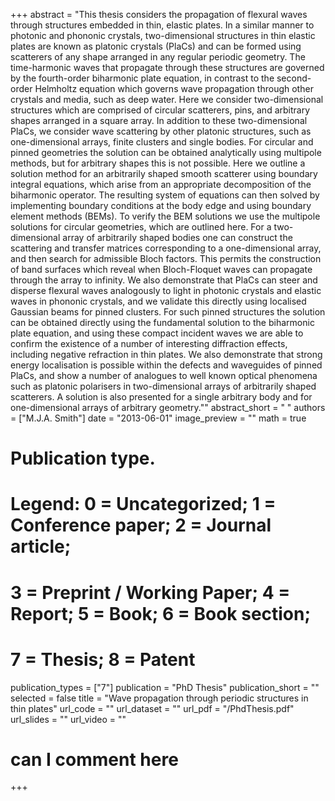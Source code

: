 +++
abstract = "This thesis considers the propagation of flexural waves through structures embedded in thin,
elastic plates. In a similar manner to photonic and phononic crystals, two-dimensional structures
in thin elastic plates are known as platonic crystals (PlaCs) and can be formed using scatterers
of any shape arranged in any regular periodic geometry. The time-harmonic waves that propagate
through these structures are governed by the fourth-order biharmonic plate equation, in
contrast to the second-order Helmholtz equation which governs wave propagation through other
crystals and media, such as deep water. Here we consider two-dimensional structures which
are comprised of circular scatterers, pins, and arbitrary shapes arranged in a square array. In
addition to these two-dimensional PlaCs, we consider wave scattering by other platonic structures,
such as one-dimensional arrays, finite clusters and single bodies. For circular and pinned
geometries the solution can be obtained analytically using multipole methods, but for arbitrary
shapes this is not possible. Here we outline a solution method for an arbitrarily shaped smooth
scatterer using boundary integral equations, which arise from an appropriate decomposition of
the biharmonic operator. The resulting system of equations can then solved by implementing
boundary conditions at the body edge and using boundary element methods (BEMs). To verify
the BEM solutions we use the multipole solutions for circular geometries, which are outlined
here. For a two-dimensional array of arbitrarily shaped bodies one can construct the scattering
and transfer matrices corresponding to a one-dimensional array, and then search for admissible
Bloch factors. This permits the construction of band surfaces which reveal when Bloch-Floquet
waves can propagate through the array to infinity. We also demonstrate that PlaCs can steer and
disperse flexural waves analogously to light in photonic crystals and elastic waves in phononic
crystals, and we validate this directly using localised Gaussian beams for pinned clusters. For
such pinned structures the solution can be obtained directly using the fundamental solution to
the biharmonic plate equation, and using these compact incident waves we are able to confirm
the existence of a number of interesting diffraction effects, including negative refraction in thin
plates. We also demonstrate that strong energy localisation is possible within the defects and
waveguides of pinned PlaCs, and show a number of analogues to well known optical phenomena
such as platonic polarisers in two-dimensional arrays of arbitrarily shaped scatterers. A solution
is also presented for a single arbitrary body and for one-dimensional arrays of arbitrary
geometry.""
abstract_short = " "
authors = ["M.J.A. Smith"]
date = "2013-06-01"
image_preview = ""
math = true

# Publication type.
# Legend: 0 = Uncategorized; 1 = Conference paper; 2 = Journal article;
# 3 = Preprint / Working Paper; 4 = Report; 5 = Book; 6 = Book section;
# 7 = Thesis; 8 = Patent

publication_types = ["7"]
publication = "PhD Thesis"
publication_short = ""
selected = false
title = "Wave propagation through
periodic structures in thin plates"
url_code = ""
url_dataset = ""
url_pdf = "/PhdThesis.pdf"
url_slides = ""
url_video = ""

# can I comment here
 

+++
